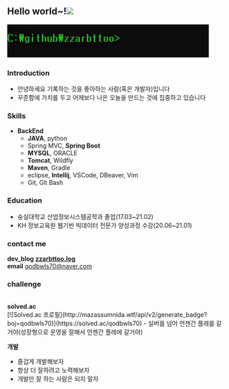 

<h2>Hello world~!<img src="https://raw.githubusercontent.com/aemmadi/aemmadi/master/wave.gif" width="30px">
</h2>

<img src="./gifs/zzarbttoo_hello.gif">

### Introduction
- 안녕하세요 기록하는 것을 좋아하는 사람(혹은 개발자)입니다
- 꾸준함에 가치를 두고 어제보다 나은 오늘을 만드는 것에 집중하고 있습니다

### Skills 
-   <b>BackEnd</b>
      - <b>JAVA</b>, python
      - Spring MVC, <b>Spring Boot</b>
      - <b>MYSQL</b>, ORACLE 
      - <b>Tomcat</b>, Wildfly 
      - <b>Maven</b>, Gradle
      - eclipse, <b>Intellij</b>, VSCode, DBeaver, Vim
      - Git, Git Bash

### Education

- 숭실대학교 산업정보시스템공학과 졸업(17.03~21.02)
- KH 정보교육원 웹기반 빅데이터 전문가 양성과정 수강(20.06~21.01)

### contact me 

<b>dev_blog</b>  <a href = "https://velog.io/@zzarbttoo"><b>zzarbttoo.log</b></a><br/>
<b>email</b> qodbwls70@naver.com

### challenge
<br/>
<b>solved.ac</b><br/>
[![Solved.ac 프로필](http://mazassumnida.wtf/api/v2/generate_badge?boj=qodbwls70)](https://solved.ac/qodbwls70)
- 실버를 넘어 언젠간 플레를 갈거야(성장형으로 운영을 잘해서 언젠간 플레에 갈거야)
<br/>

<b>개발</b><br/>
- 즐겁게 개발해보자 
- 항상 더 잘하려고 노력해보자 
- 개발만 잘 하는 사람은 되지 말자


  
